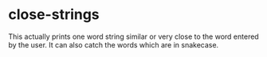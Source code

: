 # close-strings

This actually prints one word string similar or very close to the word entered by the user.
It can also catch the words which are in snakecase.
